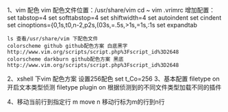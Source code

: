 1、vim 配色
	vim 配色文件位置：/usr/share/vim 
	cd ~ 
	vim .vrimrc
	增加配置：  
    set tabstop=4
    set softtabstop=4
    set shiftwidth=4
    set autoindent
    set cindent
    set cinoptions={0,1s,t0,n-2,p2s,(03s,=.5s,>1s,=1s,:1s
    set expandtab
    
    ls 查看/usr/share/vim 下配色文件
    colorscheme github github配色方案 白底黑字 http://www.vim.org/scripts/script.php%3Fscript_id%3D2648
    colorscheme darkburn github配色方案 黑底 http://www.vim.org/scripts/script.php%3Fscript_id%3D2648


2、xshell 下vim 配色方案
    设置256配色 set t_Co=256
3、基本配置
    filetype on 开启文本类型侦测
    filetype plugin on 根据侦测到的不同文件类型加载不同的插件
    
4、移动当前行到指定行 m move n 移动行标为m的行到n行
